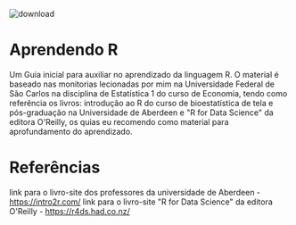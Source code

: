 ![download](https://user-images.githubusercontent.com/96084042/160650345-2bbd92b3-9cdd-4d9f-a1e4-2207765a717a.png)

# Aprendendo R
Um Guia inicial para auxiliar no aprendizado da  linguagem R. O material é baseado nas monitorias lecionadas por mim na Universidade Federal de São Carlos na disciplina de Estatística 1 do curso de Economia, tendo como referência os livros: introdução ao R do curso de bioestatística de tela e pós-graduação na Universidade de Aberdeen e "R for Data Science" da editora O'Reilly, os quias eu recomendo como material para aprofundamento do aprendizado.


# Referências
link para o livro-site dos professores da universidade de Aberdeen - https://intro2r.com/
link para o livro-site "R for Data Science" da editora O'Reilly - https://r4ds.had.co.nz/
